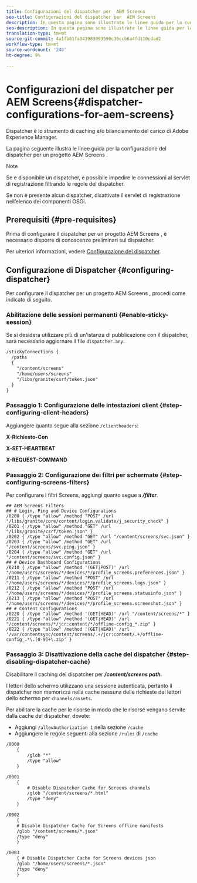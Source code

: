 ```yaml
---
title: Configurazioni del dispatcher per  AEM Screens
seo-title: Configurazioni del dispatcher per  AEM Screens
description: In questa pagina sono illustrate le linee guida per la configurazione del dispatcher per un progetto AEM Screens .
seo-description: In questa pagina sono illustrate le linee guida per la configurazione del dispatcher per un progetto AEM Screens .
translation-type: tm+mt
source-git-commit: 4a1fb81fa343983093590c36ccb6a4fd110cdad2
workflow-type: tm+mt
source-wordcount: '248'
ht-degree: 9%

---
```



# Configurazioni del dispatcher per  AEM Screens{#dispatcher-configurations-for-aem-screens}

Dispatcher è lo strumento di caching e/o bilanciamento del carico di Adobe Experience Manager.

La pagina seguente illustra le linee guida per la configurazione del dispatcher per un progetto AEM Screens .

>[!NOTE]
>
>Se è disponibile un dispatcher, è possibile impedire le connessioni al servlet di registrazione filtrando le regole del dispatcher.
>
>Se non è presente alcun dispatcher, disattivate il servlet di registrazione nell’elenco dei componenti OSGi.

## Prerequisiti {#pre-requisites}

Prima di configurare il dispatcher per un progetto AEM Screens , è necessario disporre di conoscenze preliminari sul dispatcher.

Per ulteriori informazioni, vedere [Configurazione del dispatcher](https://docs.adobe.com/content/help/it-IT/experience-manager-dispatcher/using/configuring/dispatcher-configuration.html).

## Configurazione di Dispatcher {#configuring-dispatcher}

Per configurare il dispatcher per un progetto AEM Screens , procedi come indicato di seguito.

### Abilitazione delle sessioni permanenti {#enable-sticky-session}

Se si desidera utilizzare più di un&#39;istanza di pubblicazione con il dispatcher, sarà necessario aggiornare il file `dispatcher.any`.

```xml
/stickyConnections {
  /paths
  {
    "/content/screens"
    "/home/users/screens"
    "/libs/granite/csrf/token.json"
  }
}
```

### Passaggio 1: Configurazione delle intestazioni client {#step-configuring-client-headers}

Aggiungere quanto segue alla sezione `/clientheaders`:

**X-Richiesto-Con**

**X-SET-HEARTBEAT**

**X-REQUEST-COMMAND**

### Passaggio 2: Configurazione dei filtri per schermate {#step-configuring-screens-filters}

Per configurare i filtri Screens, aggiungi quanto segue a ***/filter***.

```
## AEM Screens Filters
## # Login, Ping and Device Configurations
/0200 { /type "allow" /method "POST" /url "/libs/granite/core/content/login.validate/j_security_check" }
/0201 { /type "allow" /method "GET" /url "/libs/granite/csrf/token.json" }
/0202 { /type "allow" /method "GET" /url "/content/screens/svc.json" }
/0203 { /type "allow" /method "GET" /url "/content/screens/svc.ping.json" }
/0204 { /type "allow" /method "GET" /url "/content/screens/svc.config.json" }
## # Device Dashboard Configurations
/0210 { /type "allow" /method '(GET|POST)' /url "/home/users/screens/*/devices/*/profile_screens.preferences.json" }
/0211 { /type "allow" /method "POST" /url "/home/users/screens/*/devices/*/profile_screens.logs.json" }
/0212 { /type "allow" /method "POST" /url "/home/users/screens/*/devices/*/profile_screens.statusinfo.json" }
/0213 { /type "allow" /method "POST" /url "/home/users/screens/*/devices/*/profile_screens.screenshot.json" }
## # Content Configurations
/0220 { /type "allow" /method '(GET|HEAD)' /url "/content/screens/*" }
/0221 { /type "allow" /method '(GET|HEAD)' /url "/content/screens/*/jcr:content/*/offline-config_*.zip" }
/0222 { /type "allow" /method '(GET|HEAD)' /url '/var/contentsync/content/screens/.+/jcr:content/.+/offline-config_.*\.[0-9]+\.zip' }
```

### Passaggio 3: Disattivazione della cache del dispatcher {#step-disabling-dispatcher-cache}

Disabilitare il caching del dispatcher per ***/content/screens path***.

I lettori dello schermo utilizzano una sessione autenticata, pertanto il dispatcher non memorizza nella cache nessuna delle richieste dei lettori dello schermo per `channels/assets`.

Per abilitare la cache per le risorse in modo che le risorse vengano servite dalla cache del dispatcher, dovete:

* Aggiungi `/allowAuthorization 1` nella sezione `/cache`
* Aggiungere le regole seguenti alla sezione `/rules` di `/cache`

```xml
/0000
    {
        /glob "*"
        /type "allow"
    }   

/0001
    {
        # Disable Dispatcher Cache for Screens channels
        /glob "/content/screens/*.html"
        /type "deny" 
    }

/0002
    {
    # Disable Dispatcher Cache for Screens offline manifests
    /glob "/content/screens/*.json"
    /type "deny"
    }

/0003
    { # Disable Dispatcher Cache for Screens devices json 
    /glob "/home/users/screens/*.json"
    /type "deny"
    }
```
